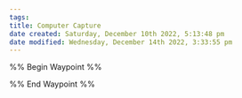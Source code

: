 ```yaml
---
tags: 
title: Computer Capture
date created: Saturday, December 10th 2022, 5:13:48 pm
date modified: Wednesday, December 14th 2022, 3:33:55 pm
---
```

%% Begin Waypoint %%


%% End Waypoint %%